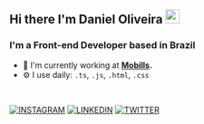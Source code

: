 ## Hi there I'm Daniel Oliveira <img src="https://media.giphy.com/media/hvRJCLFzcasrR4ia7z/giphy.gif" width="25px">
### I'm a Front-end Developer based in Brazil

- 🏢 I'm currently working at **[Mobills](https://web.mobills.com.br/).**
- ⚙️ I use daily: `.ts`, `.js`, `.html`, `.css`

<br />

[![INSTAGRAM](https://img.shields.io/badge/Instagram-black?style=for-the-badge&logo=instagram)](https://www.instagram.com/daniel0liveir4/)
[![LINKEDIN](https://img.shields.io/badge/Linkedin-black?style=for-the-badge&logo=linkedin)](https://www.linkedin.com/in/daniel0liver/)
[![TWITTER](https://img.shields.io/badge/Twitter-black?style=for-the-badge&logo=twitter)](https://twitter.com/daniel0liveir4)
